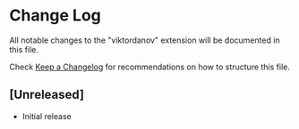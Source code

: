 # Change Log

All notable changes to the "viktordanov" extension will be documented in this file.

Check [Keep a Changelog](http://keepachangelog.com/) for recommendations on how to structure this file.

## [Unreleased]

- Initial release
